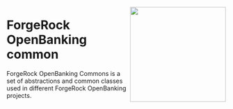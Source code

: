 [<img src="https://raw.githubusercontent.com/ForgeRock/forgerock-logo-dev/master/forgerock-logo-dev.png" align="right" width="220px"/>](https://developer.forgerock.com/)

ForgeRock OpenBanking common
==========================

ForgeRock OpenBanking Commons is a set of abstractions and common classes used in different ForgeRock OpenBanking projects.
